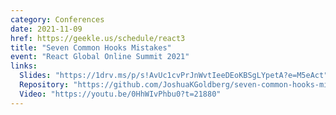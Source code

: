 ```yaml
---
category: Conferences
date: 2021-11-09
href: https://geekle.us/schedule/react3
title: "Seven Common Hooks Mistakes"
event: "React Global Online Summit 2021"
links:
  Slides: "https://1drv.ms/p/s!AvUc1cvPrJnWvtIeeDEoKBSgLYpetA?e=M5eAct"
  Repository: "https://github.com/JoshuaKGoldberg/seven-common-hooks-mistakes"
  Video: "https://youtu.be/0HhWIvPhbu0?t=21880"
---
```

